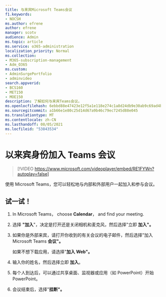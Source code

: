 ```yaml
---
title: 与来宾Microsoft Teams会议
f1.keywords:
- NOCSH
ms.author: efrene
author: efrene
manager: scotv
audience: Admin
ms.topic: article
ms.service: o365-administration
localization_priority: Normal
ms.collection:
- M365-subscription-management
- Adm_O365
ms.custom:
- AdminSurgePortfolio
- adminvideo
search.appverid:
- BCS160
- MET150
- MOE150
description: 了解如何与来宾Teams会议。
ms.openlocfilehash: 6ebbd88e47423e12f5a1e118e274c1a8d24db9e30ab9c69ad4b23ee435bf547b
ms.sourcegitcommit: a1b66e1e80c25d14d67a9b46c79ec7245d88e045
ms.translationtype: MT
ms.contentlocale: zh-CN
ms.lasthandoff: 08/05/2021
ms.locfileid: "53843534"
---
```

# <a name="join-a-teams-meeting-with-guests"></a>以来宾身份加入 Teams 会议

> [!VIDEO https://www.microsoft.com/videoplayer/embed/RE1FYWn?autoplay=false]

使用 Microsoft Teams，您可以轻松地与内部和外部用户一起加入和参与会议。

## <a name="try-it"></a>试一试！

1. In Microsoft Teams， choose **Calendar**， and find your meeting.
1. 选择 **"加入**"，决定是打开还是关闭相机和麦克风，然后选择"立即 **加入"。**
1. 如果你是外部来宾，请打开你收到的有关会议的电子邮件，然后选择"加入Microsoft Teams **会议"。**

    如果不想下载应用，请选择"**加入 Web"。**
1. 输入你的姓名，然后选择立即 **加入**。
1. 每个人到达后，可以通过共享桌面、监视器或应用（如 PowerPoint）开始PowerPoint。
1. 会议结束后，选择"**挂断"。**